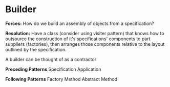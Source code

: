 # Builder

**Forces:**
How do we build an assembly of objects from a specification?

**Resolution:**
Have a class (consider using visiter pattern) that knows how to outsource the construction of it's specifications' components to part suppliers (factories), then arranges those components relative to the layout outlined by the specification.

A builder can be thought of as a contractor

**Preceding Patterns**
Specification
Application

**Following Patterns**
Factory Method
Abstract Method

